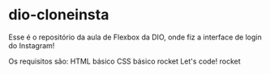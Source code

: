 # dio-cloneinsta
Esse é o repositório da aula de Flexbox da DIO, onde fiz a interface de login do Instagram!

Os requisitos são:
HTML básico
CSS básico
rocket Let's code! rocket
